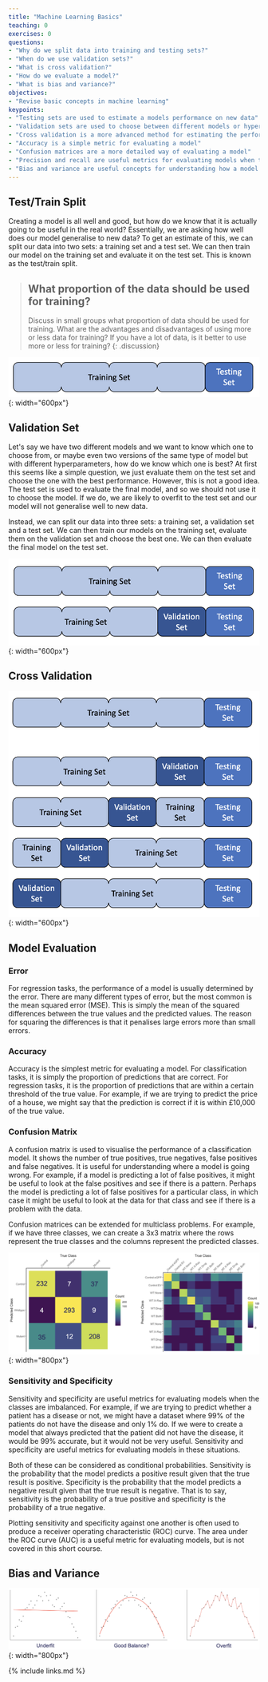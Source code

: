 ```yaml
---
title: "Machine Learning Basics"
teaching: 0
exercises: 0
questions:
- "Why do we split data into training and testing sets?"
- "When do we use validation sets?"
- "What is cross validation?"
- "How do we evaluate a model?"
- "What is bias and variance?"
objectives:
- "Revise basic concepts in machine learning"
keypoints:
- "Testing sets are used to estimate a models performance on new data"
- "Validation sets are used to choose between different models or hyperparameters"
- "Cross validation is a more advanced method for estimating the performance of a model"
- "Accuracy is a simple metric for evaluating a model"
- "Confusion matrices are a more detailed way of evaluating a model"
- "Precision and recall are useful metrics for evaluating models when the classes are imbalanced"
- "Bias and variance are useful concepts for understanding how a model will perform on new data"
---
```


## Test/Train Split

Creating a model is all well and good, but how do we know that it is actually going to be useful in the real world? Essentially, we are asking how well does our model generalise to new data? To get an estimate of this, we can split our data into two sets: a training set and a test set. We can then train our model on the training set and evaluate it on the test set. This is known as the test/train split.

> ## What proportion of the data should be used for training?
>
> Discuss in small groups what proportion of data should be used for training. What are the advantages and disadvantages of using more or less data for training? If you have a lot of data, is it better to use more or less for training?
{: .discussion}

![Test/Train Split](../fig/test_train_split.png){: width="600px"}

## Validation Set

Let's say we have two different models and we want to know which one to choose from, or maybe even two versions of the same type of model but with different hyperparameters, how do we know which one is best? At first this seems like a simple question, we just evaluate them on the test set and choose the one with the best performance. However, this is not a good idea. The test set is used to evaluate the final model, and so we should not use it to choose the model. If we do, we are likely to overfit to the test set and our model will not generalise well to new data.

Instead, we can split our data into three sets: a training set, a validation set and a test set. We can then train our models on the training set, evaluate them on the validation set and choose the best one. We can then evaluate the final model on the test set.

![Test/Validation/Train Split](../fig/test_validation_train_split.png){: width="600px"}

## Cross Validation

![Cross Validation](../fig/cross_validation.png){: width="600px"}

## Model Evaluation

### Error

For regression tasks, the performance of a model is usually determined by the error. There are many different types of error, but the most common is the mean squared error (MSE). This is simply the mean of the squared differences between the true values and the predicted values. The reason for squaring the differences is that it penalises large errors more than small errors. 

### Accuracy

Accuracy is the simplest metric for evaluating a model. For classification tasks, it is simply the proportion of predictions that are correct. For regression tasks, it is the proportion of predictions that are within a certain threshold of the true value. For example, if we are trying to predict the price of a house, we might say that the prediction is correct if it is within £10,000 of the true value.

### Confusion Matrix

A confusion matrix is used to visualise the performance of a classification model. It shows the number of true positives, true negatives, false positives and false negatives. It is useful for understanding where a model is going wrong. For example, if a model is predicting a lot of false positives, it might be useful to look at the false positives and see if there is a pattern. Perhaps the model is predicting a lot of false positives for a particular class, in which case it might be useful to look at the data for that class and see if there is a problem with the data.

Confusion matrices can be extended for multiclass problems. For example, if we have three classes, we can create a 3x3 matrix where the rows represent the true classes and the columns represent the predicted classes.

![Confusion Matrix](../fig/confusion_matrix.png){: width="800px"}

### Sensitivity and Specificity

Sensitivity and specificity are useful metrics for evaluating models when the classes are imbalanced. For example, if we are trying to predict whether a patient has a disease or not, we might have a dataset where 99% of the patients do not have the disease and only 1% do. If we were to create a model that always predicted that the patient did not have the disease, it would be 99% accurate, but it would not be very useful. Sensitivity and specificity are useful metrics for evaluating models in these situations.

Both of these can be considered as conditional probabilities. Sensitivity is the probability that the model predicts a positive result given that the true result is positive. Specificity is the probability that the model predicts a negative result given that the true result is negative. That is to say, sensitivity is the probability of a true positive and specificity is the probability of a true negative.

Plotting sensitivity and specificity against one another is often used to produce a receiver operating characteristic (ROC) curve. The area under the ROC curve (AUC) is a useful metric for evaluating models, but is not covered in this short course.

## Bias and Variance

![Bias and Variance](../fig/bias_variance.png){: width="800px"}

{% include links.md %}

